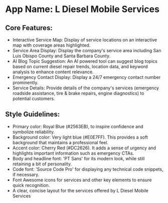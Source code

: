 # **App Name**: L Diesel Mobile Services

## Core Features:

- Interactive Service Map: Display of service locations on an interactive map with coverage areas highlighted.
- Service Area Display: Display the company's service area including San Luis Obispo County and Santa Barbara County.
- AI Blog Topic Suggestion: An AI powered tool can suggest blog topics based on current diesel repair trends, location data, and keyword analysis to enhance content relevance.
- Emergency Contact Display: Display a 24/7 emergency contact number prominently.
- Service Details: Provide details of the company's services (emergency roadside assistance, tire & brake repairs, engine diagnostics) to potential customers.

## Style Guidelines:

- Primary color: Royal Blue (#2563EB), to inspire confidence and symbolize reliability.
- Background color: Very light blue (#E0E7FF). This provides a soft background that maintains a professional feel.
- Accent color: Cherry Red (#DC2626). It adds a sense of urgency and highlights important information such as emergency CTAs.
- Body and headline font: 'PT Sans' for its modern look, while still retaining a bit of personality.
- Code font: 'Source Code Pro' for displaying any technical code snippets, if necessary.
- Font Awesome icons for services and other key elements to ensure quick recognition.
- A clear, concise layout for the services offered by L Diesel Mobile Services